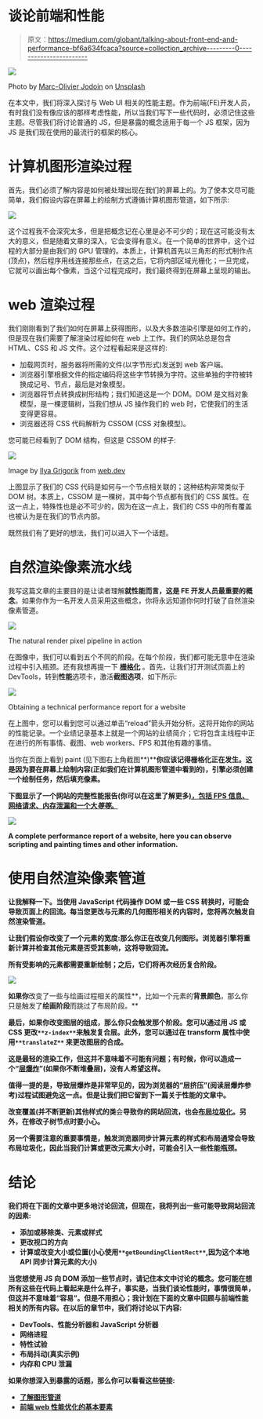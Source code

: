 # 谈论前端和性能

> 原文：<https://medium.com/globant/talking-about-front-end-and-performance-bf6a634fcaca?source=collection_archive---------0----------------------->

![](img/d94fbfb4bbcb6d48b55163703f757456.png)

Photo by [Marc-Olivier Jodoin](https://unsplash.com/es/@marcojodoin?utm_source=medium&utm_medium=referral) on [Unsplash](https://unsplash.com?utm_source=medium&utm_medium=referral)

在本文中，我们将深入探讨与 Web UI 相关的性能主题。作为前端(FE)开发人员，有时我们没有像应该的那样考虑性能，所以当我们写下一些代码时，必须记住这些主题。尽管我们将讨论普通的 JS，但是暴露的概念适用于每一个 JS 框架，因为 JS 是我们现在使用的最流行的框架的核心。

# 计算机图形渲染过程

首先，我们必须了解内容是如何被处理出现在我们的屏幕上的。为了使本文尽可能简单，我们假设内容在屏幕上的绘制方式遵循计算机图形管道，如下所示:

![](img/6863388a2c9dfc3dd90ef49da39b2f46.png)

这个过程我不会深究太多，但是把概念记在心里是必不可少的；现在这可能没有太大的意义，但是随着文章的深入，它会变得有意义。在一个简单的世界中，这个过程的大部分是由我们的 GPU 管理的。本质上，计算机首先以三角形的形式制作点(顶点)，然后程序用线连接那些点，在这之后，它将内部区域光栅化；一旦完成，它就可以画出每个像素，当这个过程完成时，我们最终得到在屏幕上呈现的输出。

# web 渲染过程

我们刚刚看到了我们如何在屏幕上获得图形，以及大多数渲染引擎是如何工作的，但是现在我们需要了解渲染过程如何在 web 上工作。我们的网站总是包含 HTML、CSS 和 JS 文件。这个过程看起来是这样的:

*   加载网页时，服务器将所需的文件(以字节形式)发送到 web 客户端。
*   浏览器引擎根据文件的指定编码将这些字节转换为字符。这些单独的字符被转换成记号、节点，最后是对象模型。
*   浏览器将节点转换成树形结构；我们知道这是一个 DOM。DOM 是文档对象模型，是一棵逻辑树，当我们想从 JS 操作我们的 web 时，它使我们的生活变得更容易。
*   浏览器还将 CSS 代码解析为 CSSOM (CSS 对象模型)。

您可能已经看到了 DOM 结构，但这是 CSSOM 的样子:

![](img/cac4fe027fde9b6662e4e31918759cde.png)

Image by [Ilya Grigorik](https://web.dev/authors/ilyagrigorik/) from [web.dev](https://web.dev/)

上图显示了我们的 CSS 代码是如何与一个节点相关联的；这种结构非常类似于 DOM 树。本质上，CSSOM 是一棵树，其中每个节点都有我们的 CSS 属性。在这一点上，特殊性也是必不可少的，因为在这一点上，我们的 CSS 中的所有覆盖也被认为是在我们的节点内部。

既然我们有了更好的想法，我们可以进入下一个话题。

# 自然渲染像素流水线

我写这篇文章的主要目的是让读者理解**就性能而言，这是 FE 开发人员最重要的概念**。如果你作为一名开发人员采用这些概念，你将永远知道你何时打破了自然渲染像素管道。

![](img/03a6417b5ea8e260ca3a4eaaa39e6a20.png)

The natural render pixel pipeline in action

在图像中，我们可以看到五个不同的阶段。在每个阶段，我们都可能无意中在渲染过程中引入瓶颈。还有我想再提一下 [**栅格化**](https://www.scratchapixel.com/lessons/3d-basic-rendering/rasterization-practical-implementation) 。首先，让我们打开测试页面上的 DevTools，转到**性能**选项卡，激活**截图选项**，如下所示:

![](img/378064f06e3c9151f50cd1d4f957b11f.png)

Obtaining a technical performance report for a website

在上图中，您可以看到您可以通过单击“reload”箭头开始分析。这将开始你的网站的性能记录。一个业绩记录基本上就是一个网站的业绩简介；它将包含主线程中正在进行的所有事情、截图、web workers、FPS 和其他有趣的事情。

当你在页面上看到 paint (见下图右上角截图**)****你应该记得栅格化正在发生。这是因为要在屏幕上绘制内容(正如我们在计算机图形管道中看到的)，引擎必须创建一个绘制任务，然后填充像素。**

**下图显示了一个网站的完整性能报告(你可以在这里了解更多[)，包括 FPS 信息、网络请求、内存泄漏和一个大*等等*。](https://developer.chrome.com/docs/devtools/evaluate-performance/)**

**![](img/0cce11c9f15b69f371222e82bd106a8b.png)**

**A complete performance report of a website, here you can observe scripting and painting times and other information.**

# **使用自然渲染像素管道**

**让我解释一下。当使用 JavaScript 代码操作 DOM 或一些 CSS 转换时，可能会导致页面上的回流。每当您更改与元素的几何图形相关的内容时，您将再次触发自然渲染管道。**

**让我们假设你改变了一个元素的宽度:那么你正在改变几何图形。浏览器引擎将重新计算并检查其他元素是否受其影响，这将导致回流。**

**所有受影响的元素都需要重新绘制；之后，它们将再次经历复合阶段。**

**![](img/f9896e21e40809caa08d071a5219eca9.png)**

**如果你**改变了一些与绘画过程相关的属性**，比如一个元素的**背景颜色**，那么你只是触发了**绘画阶段**而跳过了布局阶段。**

**最后，如果你改变图层的组成，那么你只会触发那个阶段。您可以通过用 JS 或 CSS 更改`**z-index**`来触发复合层。此外，您可以通过在 transform 属性中使用`**translateZ**` 来更改图层的合成。**

**这是最轻的渲染工作，但这并不意味着不可能有问题；有时候，你可以造成一个“[层爆炸](https://www.alibabacloud.com/blog/front-end-performance-optimization-with-accelerated-compositing-part-1_594194)”(如果你不断堆叠层)，没有人希望这样。**

**值得一提的是，导致层爆炸是非常罕见的，因为浏览器的“层挤压”(阅读层爆炸参考)过程试图避免这一点。但是让我们把它留到下一篇关于性能的文章中。**

**改变覆盖(并不断更新)其他样式的类**会**导致你的网站回流，也会[布局垃圾化](https://web.dev/avoid-large-complex-layouts-and-layout-thrashing/)。另外，在修改子树节点时要小心。**

**另一个需要注意的重要事情是，触发浏览器同步计算元素的样式和布局通常会导致布局垃圾化，因此当我们计算或更改元素大小时，可能会引入一些性能瓶颈。**

# **结论**

**我们将在下面的文章中更多地讨论回流，但现在，我将列出一些可能导致网站回流的因素:**

*   **添加或移除类、元素或样式**
*   **更改视口的方向**
*   **计算或改变大小或位置(小心使用`**getBoundingClientRect**`,因为这个本地 API 同步计算元素的大小)**

**当您想使用 JS 向 DOM 添加一些节点时，请记住本文中讨论的概念。您可能在想所有这些在代码上看起来是什么样子，事实是，当我们谈论性能时，事情很简单，但这并不意味着“容易”。但是不用担心；我计划在下面的文章中回顾与前端性能相关的所有内容。在以后的章节中，我们将讨论以下内容:**

*   **DevTools、性能分析器和 JavaScript 分析器**
*   **网络进程**
*   **特性试验**
*   **布局抖动(真实示例)**
*   **内存和 CPU 泄漏**

**如果你想深入到暴露的话题，那么你可以看看这些链接:**

*   **[了解图形管道](https://www.youtube.com/watch?v=0PTBOX1HHIo&ab_channel=OscarChavez)**
*   **[前端 web 性能优化的基本要素](/@matthew.costello/frontend-web-performance-the-essentials-0-61fea500b180)**